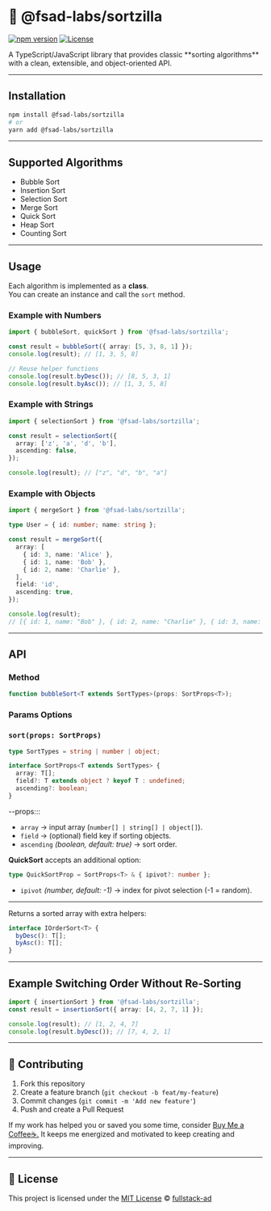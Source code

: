 # 🔢 @fsad-labs/sortzilla

[![npm version](https://img.shields.io/npm/v/@fsad-labs/sortzilla.svg)](https://www.npmjs.com/package/@fsad-labs/sortzilla)
[![License](https://img.shields.io/npm/l/@fsad-labs/sortzilla.svg)](LICENSE)

<DESCRIPTION>  
A TypeScript/JavaScript library that provides classic **sorting algorithms** with a clean, extensible, and object-oriented API.

---

## Installation

```bash
npm install @fsad-labs/sortzilla
# or
yarn add @fsad-labs/sortzilla
```

---

## Supported Algorithms

- Bubble Sort
- Insertion Sort
- Selection Sort
- Merge Sort
- Quick Sort
- Heap Sort
- Counting Sort

---

## Usage

Each algorithm is implemented as a **class**.  
You can create an instance and call the `sort` method.

### Example with Numbers

```ts
import { bubbleSort, quickSort } from '@fsad-labs/sortzilla';

const result = bubbleSort({ array: [5, 3, 8, 1] });
console.log(result); // [1, 3, 5, 8]

// Reuse helper functions
console.log(result.byDesc()); // [8, 5, 3, 1]
console.log(result.byAsc()); // [1, 3, 5, 8]
```

### Example with Strings

```ts
import { selectionSort } from '@fsad-labs/sortzilla';

const result = selectionSort({
  array: ['z', 'a', 'd', 'b'],
  ascending: false,
});

console.log(result); // ["z", "d", "b", "a"]
```

### Example with Objects

```ts
import { mergeSort } from '@fsad-labs/sortzilla';

type User = { id: number; name: string };

const result = mergeSort({
  array: [
    { id: 3, name: 'Alice' },
    { id: 1, name: 'Bob' },
    { id: 2, name: 'Charlie' },
  ],
  field: 'id',
  ascending: true,
});

console.log(result);
// [{ id: 1, name: "Bob" }, { id: 2, name: "Charlie" }, { id: 3, name: "Alice" }]
```

---

## API

### Method

```ts
function bubbleSort<T extends SortTypes>(props: SortProps<T>);
```

### Params Options

### `sort(props: SortProps)`

```ts
type SortTypes = string | number | object;

interface SortProps<T extends SortTypes> {
  array: T[];
  field?: T extends object ? keyof T : undefined;
  ascending?: boolean;
}
```

--props:::

- `array` → input array (`number[] | string[] | object[]`).
- `field` → (optional) field key if sorting objects.
- `ascending` _(boolean, default: true)_ → sort order.

**QuickSort** accepts an additional option:

```ts
type QuickSortProp = SortProps<T> & { ipivot?: number };
```

- `ipivot` _(number, default: -1)_ → index for pivot selection (-1 = random).

---

Returns a sorted array with extra helpers:

```ts
interface IOrderSort<T> {
  byDesc(): T[];
  byAsc(): T[];
}
```

---

## Example Switching Order Without Re-Sorting

```ts
import { insertionSort } from '@fsad-labs/sortzilla';
const result = insertionSort({ array: [4, 2, 7, 1] });

console.log(result); // [1, 2, 4, 7]
console.log(result.byDesc()); // [7, 4, 2, 1]
```

---

## 🤝 Contributing

1. Fork this repository
2. Create a feature branch (`git checkout -b feat/my-feature`)
3. Commit changes (`git commit -m 'Add new feature'`)
4. Push and create a Pull Request

If my work has helped you or saved you some time, consider [Buy Me a Coffee☕.](https://buymeacoffee.com/drixev)
It keeps me energized and motivated to keep creating and improving.

---

## 📄 License

This project is licensed under the [MIT License](LICENSE) © [fullstack-ad](https://github.com/fullstack-ad)
